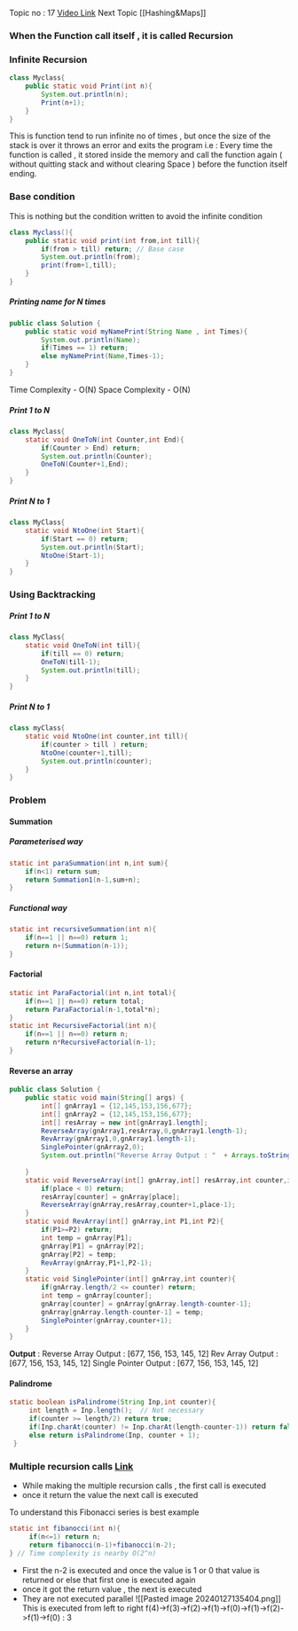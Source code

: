 Topic no : 17
[Video Link](https://youtu.be/yVdKa8dnKiE?si=D-C0hvUrrg7YCRHk)
Next Topic [[Hashing&Maps]]


### When the Function call itself , it is called Recursion 
### Infinite Recursion 

```Java
class Myclass{
	public static void Print(int n){
		System.out.println(n);
		Print(n+1);
	}
}
```

This is function tend to run infinite no of times , but once the size of the stack is over it throws an error and exits the program
	i.e : Every time the function is called , it stored inside the memory and call the function again ( without quitting stack and without clearing Space ) before the function itself ending.

### Base condition

This is nothing but the condition written to avoid the infinite condition

```Java
class Myclass(){
	public static void print(int from,int till){  
	    if(from > till) return; // Base case 
	    System.out.println(from);
	    print(from+1,till);
	}
}
```

##### Printing name for N times
```Java
public class Solution {
    public static void myNamePrint(String Name , int Times){  
        System.out.println(Name);  
        if(Times == 1) return;  
        else myNamePrint(Name,Times-1);  
    }  
}
```
Time Complexity - O(N) 
Space Complexity - O(N)

##### Print 1 to N
```Java
class Myclass{
	static void OneToN(int Counter,int End){  
	    if(Counter > End) return;  
	    System.out.println(Counter);  
	    OneToN(Counter+1,End);  
	}
}
```

##### Print N to 1
```Java
class MyClass{
	static void NtoOne(int Start){
		if(Start == 0) return;
		System.out.println(Start);
		NtoOne(Start-1);
	}
}
```


### Using Backtracking

##### Print 1 to N 
```Java
class MyClass{
	static void OneToN(int till){  
	    if(till == 0) return;  
	    OneToN(till-1);  
	    System.out.println(till);  
	}
}
```

##### Print N to 1
```Java
class myClass{
	static void NtoOne(int counter,int till){  
	    if(counter > till ) return;  
	    NtoOne(counter+1,till);  
	    System.out.println(counter);  
	}
}
```

### Problem
#### Summation
##### Parameterised way
```Java
static int paraSummation(int n,int sum){  
    if(n<1) return sum;  
    return Summation1(n-1,sum+n);  
}
```
##### Functional way
```Java
static int recursiveSummation(int n){  
    if(n==1 || n==0) return 1;  
    return n+(Summation(n-1));  
}
```

#### Factorial
```Java
static int ParaFactorial(int n,int total){  
    if(n==1 || n==0) return total;  
    return ParaFactorial(n-1,total*n);  
}  
static int RecursiveFactorial(int n){  
    if(n==1 || n==0) return n;  
    return n*RecursiveFactorial(n-1);  
}
```

#### Reverse an array
```Java
public class Solution {  
    public static void main(String[] args) {  
        int[] gnArray1 = {12,145,153,156,677};  
        int[] gnArray2 = {12,145,153,156,677};  
        int[] resArray = new int[gnArray1.length];  
        ReverseArray(gnArray1,resArray,0,gnArray1.length-1);  
        RevArray(gnArray1,0,gnArray1.length-1);  
        SinglePointer(gnArray2,0);  
        System.out.println("Reverse Array Output : "  + Arrays.toString(resArray) +  "\nRev Array Output : " + Arrays.toString(gnArray1) + "\nSingle Pointer Output : " + Arrays.toString(gnArray2));  
  
    }  
    static void ReverseArray(int[] gnArray,int[] resArray,int counter,int place){  
        if(place < 0) return;  
        resArray[counter] = gnArray[place];  
        ReverseArray(gnArray,resArray,counter+1,place-1);  
    }  
    static void RevArray(int[] gnArray,int P1,int P2){  
        if(P1>=P2) return;  
        int temp = gnArray[P1];  
        gnArray[P1] = gnArray[P2];  
        gnArray[P2] = temp;  
        RevArray(gnArray,P1+1,P2-1);  
    }  
    static void SinglePointer(int[] gnArray,int counter){  
        if(gnArray.length/2 <= counter) return;  
        int temp = gnArray[counter];  
        gnArray[counter] = gnArray[gnArray.length-counter-1];  
        gnArray[gnArray.length-counter-1] = temp;  
        SinglePointer(gnArray,counter+1);  
    }  
}
```
**Output** :
Reverse Array Output : [677, 156, 153, 145, 12]
Rev Array Output : [677, 156, 153, 145, 12]
Single Pointer Output : [677, 156, 153, 145, 12]



#### Palindrome
```Java
static boolean isPalindrome(String Inp,int counter){  
     int length = Inp.length();  // Not necessary
     if(counter >= length/2) return true;  
     if(Inp.charAt(counter) != Inp.charAt(length-counter-1)) return false;  
     else return isPalindrome(Inp, counter + 1);  
 }
```
### Multiple recursion calls [Link](https://youtu.be/kvRjNm4rVBE?si=yGMS5I_gmY7xfz7C)
- While making the multiple recursion calls , the first call is executed 
- once it return the value the next call is executed

To understand this Fibonacci series is best example
```Java
static int fibanocci(int n){  
     if(n<=1) return n;  
     return fibanocci(n-1)+fibanocci(n-2);  
} // Time complexity is nearby O(2^n)
```
- First the n-2 is executed and once the value is 1 or 0 that value is returned or else that first one is executed again 
- once it got the return value , the next is executed 
- They are not executed parallel
![[Pasted image 20240127135404.png]]
This is executed from left to right f(4)->f(3)->f(2)->f(1)->f(0)->f(1)->f(2)->f(1)->f(0) : 3 